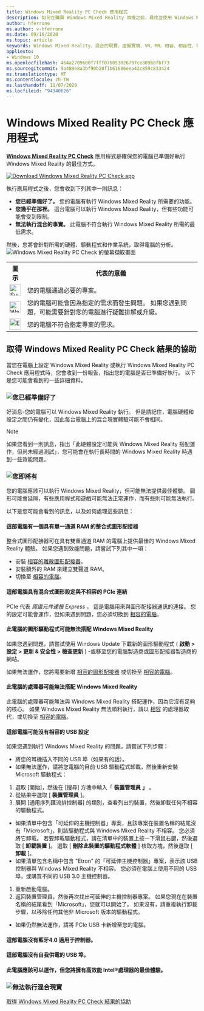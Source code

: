 ```yaml
---
title: Windows Mixed Reality PC Check 應用程式
description: 如何在購買 Windows Mixed Reality 耳機之前，尋找並使用 Windows Mixed Reality PC Check 應用程式來測試電腦的相容性。
author: hferrone
ms.author: v-hferrone
ms.date: 09/16/2020
ms.topic: article
keywords: Windows Mixed Reality、混合的現實、虛擬實境、VR、MR、相容、相容性、電腦、系統需求
appliesto:
- Windows 10
ms.openlocfilehash: 464a2709600f7fff076053026797ce809b8fbf73
ms.sourcegitcommit: 9a489e8a3bf90b20f1b61606eea42c859c833424
ms.translationtype: MT
ms.contentlocale: zh-TW
ms.lasthandoff: 11/07/2020
ms.locfileid: "94340626"
---
```

# <a name="windows-mixed-reality-pc-check-app"></a>Windows Mixed Reality PC Check 應用程式

**[Windows Mixed Reality PC Check](windows-mixed-reality-pc-check-app.md)** 應用程式是確保您的電腦已準備好執行 Windows Mixed Reality 的最佳方式。

<a href="https://www.microsoft.com/store/productid/9NZVL19N7CNC"><img alt="Download Windows Mixed Reality PC Check app" src="images/WMR-PC-Check-app.png"/></a>

執行應用程式之後，您會收到下列其中一則訊息：

* **您已經準備好了。** 您的電腦有執行 Windows Mixed Reality 所需要的功能。
* **您幾乎在那裡。** 這台電腦可以執行 Windows Mixed Reality，但有些功能可能會受到限制。
* **無法執行混合的事實。** 此電腦不符合執行 Windows Mixed Reality 所需的最低需求。

然後，您將會針對所需的硬體、驅動程式和作業系統，取得電腦的分析。
![Windows Mixed Reality PC Check 的螢幕擷取畫面](images/screenshot-mr-pc-check.jpg) 

<table>
<tr>
<th>圖示</th><th>代表的意義</th>
</tr><tr>
<td> <img alt="Succeeded" width="30" height="30" src="images/glyph-succeeded.png" /></td><td style="vertical-align: middle">您的電腦通過必要的專案。</td>
</tr><tr>
<td> <img alt="Warning" width="30" height="30" src="images/glyph-warning.png" /></td><td style="vertical-align: middle">您的電腦可能會因為指定的需求而發生問題。 如果您遇到問題，可能需要針對您的電腦進行疑難排解或升級。</td>
</tr><tr>
<td> <img alt="Error" width="30" height="30" src="images/glyph-error.png" /></td><td style="vertical-align: middle">您的電腦不符合指定專案的需求。</td>
</tr>
</table>

## <a name="get-help-with-windows-mixed-reality-pc-check-results"></a>取得 Windows Mixed Reality PC Check 結果的協助

當您在電腦上設定 Windows Mixed Reality 或執行 Windows Mixed Reality PC Check 應用程式時，您會收到一份報告，指出您的電腦是否已準備好執行。 以下是您可能會看到的一些詳細資料。

### <a name="youre-good-to-go"></a>![您已經準備好了](images/glyph-succeeded.png)

好消息-您的電腦可以 Windows Mixed Reality 執行。 但是請記住，電腦硬體和設定之間仍有變化，因此每台電腦上的混合現實體驗可能不會相同。

>[!NOTE]
>如果您看到一則訊息，指出「此硬體設定可能與 Windows Mixed Reality 搭配運作，但尚未經過測試」，您可能會在執行長時間的 Windows Mixed Reality 時遇到一些效能問題。

### <a name="youre-nearly-there"></a>![您即將有](images/glyph-warning.png)

您的電腦應該可以執行 Windows Mixed Reality，但可能無法提供最佳體驗。 圖形可能會延隔，有些應用程式和遊戲可能無法正常運作，而有些則可能無法執行。

以下是您可能會看到的訊息，以及如何處理這些訊息：

#### <a name="this-pc-has-an-integrated-graphics-card-with-single-channel-ram"></a>這部電腦有一個具有單一通道 RAM 的整合式圖形配接器

整合式圖形配接器可在具有雙重通道 RAM 的電腦上提供最佳的 Windows Mixed Reality 體驗。 如果您遇到效能問題，請嘗試下列其中一項：

* 安裝 [相容的離散圖形配接器](windows-mixed-reality-minimum-pc-hardware-compatibility-guidelines.md)。
* 安裝額外的 RAM 來建立雙聲道 RAM。
* 切換至 [相容的電腦](https://www.microsoft.com/windows/windows-mixed-reality-devices)。

#### <a name="this-pc-has-a-hybrid-graphics-configuration-with-an-incompatible-pcie-link"></a>這部電腦具有混合式圖形設定與不相容的 PCIe 連結

PCIe 代表 *周邊元件連接 Express* 。 這是電腦用來與圖形配接器通訊的連接。 您的設定可能會運作，但如果遇到問題，您必須切換到 [相容的電腦](https://www.microsoft.com/windows/windows-mixed-reality-devices)。

#### <a name="this-pcs-graphics-driver-might-not-work-well-with-windows-mixed-reality"></a>此電腦的圖形驅動程式可能無法搭配 Windows Mixed Reality

如果您遇到問題，請嘗試使用 Windows Update 下載新的圖形驅動程式 ( **啟動 > 設定 > 更新 & 安全性 > 檢查更新** ) -或移至您的電腦製造商或圖形配接器製造商的網站。

如果無法運作，您將需要新增 [相容的圖形配接器](windows-mixed-reality-minimum-pc-hardware-compatibility-guidelines.md) 或切換至 [相容的電腦](https://www.microsoft.com/windows/windows-mixed-reality-devices)。

#### <a name="this-pcs-processor-might-not-work-well-with-windows-mixed-reality"></a>此電腦的處理器可能無法搭配 Windows Mixed Reality

此電腦的處理器可能無法與 Windows Mixed Reality 搭配運作，因為它沒有足夠的核心。 如果 Windows Mixed Reality 無法順利執行，請以 [相容](windows-mixed-reality-minimum-pc-hardware-compatibility-guidelines.md) 的處理器取代，或切換至 [相容的電腦](https://www.microsoft.com/windows/windows-mixed-reality-devices)。

#### <a name="this-pc-might-not-have-a-compatible-usb-configuration"></a>這部電腦可能沒有相容的 USB 設定

如果您遇到執行 Windows Mixed Reality 的問題，請嘗試下列步驟：

* 將您的耳機插入不同的 USB 埠（如果有的話）。
* 如果無法運作，請將您電腦的目前 USB 驅動程式卸載，然後重新安裝 Microsoft 驅動程式：

1. 選取 [開始]，然後在 [搜尋] 方塊中輸入「 **裝置管理員** **」** 。
1. 從結果中選取 [ **裝置管理員** ]。
1. 展開 [通用序列匯流排控制器] 的類別，查看列出的裝置，然後卸載任何不相容的驅動程式。 
 * 如果清單中包含「可延伸的主機控制器」專案，且該專案在裝置名稱的結尾沒有「Microsoft」，則該驅動程式與 Windows Mixed Reality 不相容。 您必須將它卸載。 若要卸載驅動程式，請在清單中的裝置上按一下滑鼠右鍵，然後選取 [ **卸載裝置** ]。 選取 [ **刪除此裝置的驅動程式軟體** ] 核取方塊，然後選取 [ **卸載** ]。
 * 如果清單包含名稱中包含 "Etron" 的「可延伸主機控制器」專案，表示該 USB 控制器與 Windows Mixed Reality 不相容。 您必須在電腦上使用不同的 USB 埠，或購買不同的 USB 3.0 主機控制器。
1. 重新啟動電腦。 
1. 返回裝置管理員，然後再次找出可延伸的主機控制器專案。 如果您現在在裝置名稱的結尾看到「Microsoft」，您就可以開始了。 如果沒有，請重複執行卸載步驟，以移除任何其他非 Microsoft 版本的驅動程式。
* 如果仍然無法運作，請將 PCIe USB 卡新增至您的電腦。

#### <a name="this-pc-doesnt-have-bluetooth-40-for-controllers"></a>這部電腦沒有藍牙4.0 適用于控制器。

#### <a name="this-pc-doesnt-have-a-self-powered-usb-port"></a>這部電腦沒有自我供電的 USB 埠。

#### <a name="this-pc-should-work-but-youll-have-the-best-experience-with-a-high-performance-intel-processor"></a>此電腦應該可以運作，但您將擁有高效能 Intel®處理器的最佳體驗。

### <a name="cant-run-mixed-reality"></a>![無法執行混合現實](images/glyph-error.png)

 [取得 Windows Mixed Reality PC Check 結果的協助](https://support.microsoft.com/en-us/help/4045777/windows-10-get-help-with-pc-compatibility-in-windows-mixed-reality)
